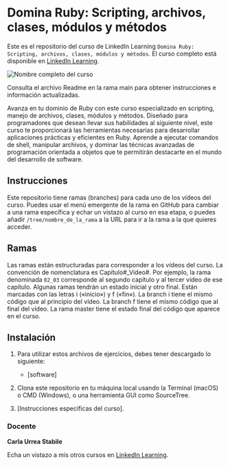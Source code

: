 # Domina Ruby: Scripting, archivos, clases, módulos y métodos

Este es el repositorio del curso de LinkedIn Learning `Domina Ruby: Scripting, archivos, clases, módulos y métodos`. El curso completo está disponible en [LinkedIn Learning][lil-course-url].

![Nombre completo del curso][lil-thumbnail-url] 

Consulta el archivo Readme en la rama main para obtener instrucciones e información actualizadas.

Avanza en tu dominio de Ruby con este curso especializado en scripting, manejo de archivos, clases, módulos y métodos. Diseñado para programadores que desean llevar sus habilidades al siguiente nivel, este curso te proporcionará las herramientas necesarias para desarrollar aplicaciones prácticas y eficientes en Ruby. Aprende a ejecutar comandos de shell, manipular archivos, y dominar las técnicas avanzadas de programación orientada a objetos que te permitirán destacarte en el mundo del desarrollo de software.

## Instrucciones

Este repositorio tiene ramas (branches) para cada uno de los vídeos del curso. Puedes usar el menú emergente de la rama en GitHub para cambiar a una rama específica y echar un vistazo al curso en esa etapa, o puedes añadir `/tree/nombre_de_la_rama` a la URL para ir a la rama a la que quieres acceder.

## Ramas

Las ramas están estructuradas para corresponder a los vídeos del curso. La convención de nomenclatura es Capítulo#_Vídeo#. Por ejemplo, la rama denominada `02_03` corresponde al segundo capítulo y al tercer vídeo de ese capítulo. Algunas ramas tendrán un estado inicial y otro final. Están marcadas con las letras i («inicio») y f («fin»). La branch i tiene el mismo código que al principio del vídeo. La branch f tiene el mismo código que al final del vídeo. La rama master tiene el estado final del código que aparece en el curso.

## Instalación

1. Para utilizar estos archivos de ejercicios, debes tener descargado lo siguiente:
   - [software]

2. Clona este repositorio en tu máquina local usando la Terminal (macOS) o CMD (Windows), o una herramienta GUI como SourceTree.
3. [Instrucciones específicas del curso].

### Docente

**Carla Urrea Stabile**

Echa un vistazo a mis otros cursos en [LinkedIn Learning](https://www.linkedin.com/learning/instructors/carla-urrea-stabile).

[0]: # (Replace these placeholder URLs with actual course URLs)
[lil-course-url]: https://www.linkedin.com/learning/domina-ruby-scripting-archivos-clases-modulos-y-metodos
[lil-thumbnail-url]: https://media.licdn.com/dms/image/v2/D4E0DAQEuABME3oHJ8w/learning-public-crop_675_1200/learning-public-crop_675_1200/0/1727686886398?e=2147483647&v=beta&t=yzaZh5iXv2UOqLcfGiKhbv7BQq0cNl4770p9S5yG9Nc

[1]: # (End of ES-Instruction ###############################################################################################)
